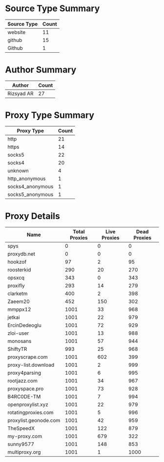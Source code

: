 # Source Type Summary

| Source Type | Count |
|-------------|-------|
| website | 11 |
| github | 15 |
| Github | 1 |


# Author Summary

| Author | Count |
|--------|-------|
| Rizsyad AR | 27 |


# Proxy Type Summary

| Proxy Type | Count |
|------------|-------|
| http | 21 |
| https | 14 |
| socks5 | 22 |
| socks4 | 20 |
| unknown | 4 |
| http_anonymous | 1 |
| socks4_anonymous | 1 |
| socks5_anonymous | 1 |


# Proxy Details

| Name | Total Proxies | Live Proxies | Dead Proxies |
|------|---------------|--------------|---------------|
| spys | 0 | 0 | 0 |
| proxydb.net | 0 | 0 | 0 |
| hookzof | 97 | 2 | 95 |
| roosterkid | 290 | 20 | 270 |
| opsxcq | 343 | 0 | 343 |
| proxifly | 293 | 14 | 279 |
| clarketm | 400 | 2 | 398 |
| Zaeem20 | 452 | 150 | 302 |
| mmppx12 | 1001 | 33 | 968 |
| jetkai | 1001 | 22 | 979 |
| ErcinDedeoglu | 1001 | 72 | 929 |
| zloi-user | 1001 | 13 | 988 |
| monosans | 1001 | 57 | 944 |
| ShiftyTR | 993 | 25 | 968 |
| proxyscrape.com | 1001 | 602 | 399 |
| proxy-list.download | 1001 | 2 | 999 |
| proxy4parsing | 1001 | 6 | 995 |
| rootjazz.com | 1001 | 34 | 967 |
| proxyspace.pro | 1001 | 73 | 928 |
| B4RC0DE-TM | 1001 | 7 | 994 |
| openproxylist.xyz | 1001 | 22 | 979 |
| rotatingproxies.com | 1001 | 5 | 996 |
| proxylist.geonode.com | 1001 | 42 | 959 |
| TheSpeedX | 1001 | 122 | 879 |
| my-proxy.com | 1001 | 679 | 322 |
| sunny9577 | 1001 | 148 | 853 |
| multiproxy.org | 1001 | 1 | 1000 |
